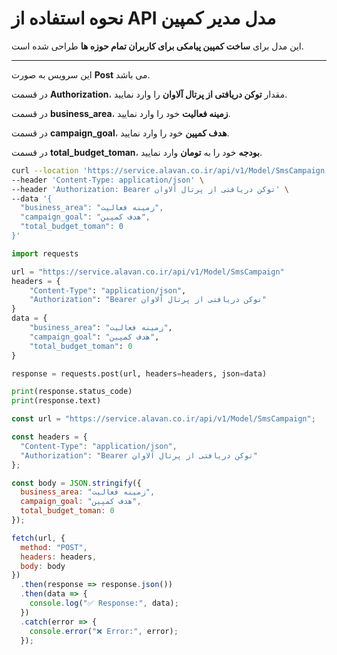 # نحوه استفاده از API مدل مدیر کمپین

این مدل برای **ساخت کمپین پیامکی برای کاربران تمام حوزه ها** طراحی شده است.

---


این سرویس به صورت **Post** می باشد.

در قسمت **Authorization**، مقدار **توکن دریافتی از پرتال آلاوان** را وارد نمایید.

در قسمت **business_area**، **زمینه فعالیت** خود را وارد نمایید.

در قسمت **campaign_goal**، **هدف کمپین** خود را وارد نمایید.

در قسمت **total_budget_toman**، **بودجه** خود را به **تومان** وارد نمایید.


```bash
curl --location 'https://service.alavan.co.ir/api/v1/Model/SmsCampaign' \
--header 'Content-Type: application/json' \
--header 'Authorization: Bearer توکن دریافتی از پرتال آلاوان' \
--data '{
  "business_area": "زمینه فعالیت",
  "campaign_goal": "هدف کمپین",
  "total_budget_toman": 0
}'
```

```python
import requests

url = "https://service.alavan.co.ir/api/v1/Model/SmsCampaign"
headers = {
    "Content-Type": "application/json",
    "Authorization": "Bearer توکن دریافتی از پرتال آلاوان"
}
data = {
    "business_area": "زمینه فعالیت",
    "campaign_goal": "هدف کمپین",
    "total_budget_toman": 0
}

response = requests.post(url, headers=headers, json=data)

print(response.status_code)
print(response.text)
```

```javascript
const url = "https://service.alavan.co.ir/api/v1/Model/SmsCampaign";

const headers = {
  "Content-Type": "application/json",
  "Authorization": "Bearer توکن دریافتی از پرتال آلاوان"
};

const body = JSON.stringify({
  business_area: "زمینه فعالیت",
  campaign_goal: "هدف کمپین",
  total_budget_toman: 0
});

fetch(url, {
  method: "POST",
  headers: headers,
  body: body
})
  .then(response => response.json())
  .then(data => {
    console.log("✅ Response:", data);
  })
  .catch(error => {
    console.error("❌ Error:", error);
  });

```
